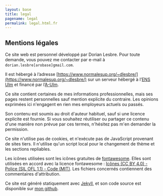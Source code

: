 ```yaml
---
layout: base
title: legal
pagename: legal
permalink: legal.html.fr
---
```


## <i class="fas fa-balance-scale"></i> Mentions légales

Ce site web est personnel développé par Dorian Lesbre.
Pour toute demande, vous pouvez me contacter par e-mail à `dorian.lesbre[arobase]gmail.com`.


Il est hébergé à l’adresse
[https://www.normalesup.org/~dlesbre/](https://www.normalesup.org/~dlesbre/) sur
un serveur hébergé à l’[ENS Ulm](https://www.ens.psl.eu/) et financé par
l’[A-Ulm](https://www.archicubes.ens.fr/).

Ce site contient certaines de mes informations professionnelles, mais ses pages
restent personnelles sauf mention explicite du contraire. Les opinions exprimées
ici n'engagent en rien mes employeurs actuels ou passés.

Son contenu est soumis au droit d'auteur habituel, sauf si une licence explicite
est fournie. Si vous souhaitez réutiliser ou partager ce contenu d'une manière
non prévue par ces termes, n'hésitez pas m'en demander la permission.

Ce site n'utilise pas de cookies, et n'exécute pas de JavaScript provenant de
sites tiers. Il n'utilise qu'un script local pour le changement de thème et les
sections repliables.

Les icônes utilisées sont les icônes gratuites de [fontawesome](https://fontawesome.com/).
Elles sont utilisées en accord avec la licence fontawesome :
[Icônes (CC BY 4.0) - Police (SIL OFL 1.1) - Code (MIT)](https://fontawesome.com/license/free).
Les fichiers concernés contiennent des commentaires d'attribution.

Ce site est généré statiquement avec [Jekyll](https://jekyllrb.com/), et son
code source est disponible sur [mon github](https://github.com/dlesbre/website).
